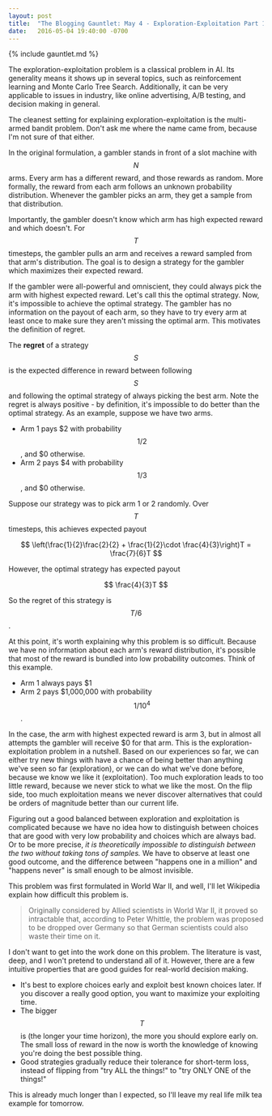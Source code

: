 ```yaml
---
layout: post
title:  "The Blogging Gauntlet: May 4 - Exploration-Exploitation Part 1: Multi-armed Bandits"
date:   2016-05-04 19:40:00 -0700
---
```


{% include gauntlet.md %}

The exploration-exploitation problem is a classical problem in AI. Its generality
means it shows up in several topics, such as reinforcement learning and Monte
Carlo Tree Search. Additionally, it can be very applicable to issues in industry,
like online advertising, A/B testing, and decision making in general.

The cleanest setting for explaining exploration-exploitation is
the multi-armed bandit problem. Don't ask me where the name came from, because
I'm not sure of that either.

In the original formulation, a gambler stands in front of a slot machine
with $$N$$ arms. Every arm has a different reward, and those rewards as random.
More formally, the reward from each arm follows an unknown probability distribution.
Whenever the gambler picks an arm, they get a sample from that distribution.

Importantly, the gambler doesn't know which arm has high expected reward
and which doesn't. For $$T$$ timesteps, the gambler pulls an arm and receives
a reward sampled from that arm's distribution. The goal is to design a strategy
for the gambler which maximizes their expected reward.

If the gambler were all-powerful and omniscient, they could always pick the
arm with highest expected reward. Let's call this the optimal strategy.
Now, it's impossible to achieve the optimal strategy. The gambler has
no information on the payout of each arm, so they have to try every
arm at least once to make sure they aren't missing the optimal
arm. This motivates the definition of regret.

The **regret** of a strategy $$S$$ is the expected difference in reward between
following $$S$$ and following the optimal strategy of always picking the best arm.
Note the regret is always positive - by definition, it's impossible to do better
than the optimal strategy.
As an example, suppose we have two arms.

* Arm 1 pays $2 with probability $$1/2$$, and $0 otherwise.
* Arm 2 pays $4 with probability $$1/3$$, and $0 otherwise.

Suppose our strategy was to pick arm 1 or 2 randomly. Over $$T$$ timesteps,
this achieves expected payout

$$
    \left(\frac{1}{2}\frac{2}{2} + \frac{1}{2}\cdot \frac{4}{3}\right)T = \frac{7}{6}T
$$

However, the optimal strategy has expected payout

$$
    \frac{4}{3}T
$$

So the regret of this strategy is $$T/6$$.

At this point, it's worth explaining why this problem is so difficult. Because
we have no information about each arm's reward distribution, it's possible that
most of the reward is bundled into low probability outcomes. Think of this
example.

* Arm 1 always pays $1
* Arm 2 pays $1,000,000 with probability $$1/10^4$$.

In the case, the arm with highest expected reward is arm 3, but in almost all
attempts the gambler will receive $0 for that arm.
This is the exploration-exploitation problem in a nutshell. Based on our
experiences so far, we can either try new things with have a chance of
being better than anything we've seen so far (exploration), or we can
do what we've done before, because we know we like it (exploitation).
Too much exploration leads to too little reward, because we never stick to
what we like the most. On the flip side, too much exploitation means we
never discover alternatives that could be orders of magnitude better
than our current life.

Figuring out a good balanced between exploration and exploitation is
complicated because we have no idea how to distinguish between choices that
are good with very low probability and choices which are always bad.
Or to be more precise, *it is theoretically impossible to distinguish
between the two without taking tons of samples.* We have to observe
at least one good outcome, and the difference between "happens one in a million"
and "happens never" is small enough to be almost invisible.

This problem was first formulated in World War II, and well, I'll let
Wikipedia explain how difficult this problem is.

> Originally considered by Allied scientists in World War II, it proved so intractable that, according to Peter Whittle, the problem was proposed to be dropped over Germany so that German scientists could also waste their time on it.

I don't want to get into the work done on this problem. The literature is vast,
deep, and I won't pretend to understand all of it. However, there are a few
intuitive properties that are good guides for real-world decision making.

* It's best to explore choices early and exploit best known choices later.
If you discover a really good option, you want to maximize your
exploiting time.
* The bigger $$T$$ is (the longer your time horizon), the more you should
explore early on. The small loss of reward in the now is worth the knowledge
of knowing you're doing the best possible thing.
* Good strategies gradually reduce their tolerance for short-term loss, instead
of flipping from "try ALL the things!" to "try ONLY ONE of the things!"

This is already much longer than I expected, so I'll leave my real life
milk tea example for tomorrow.
